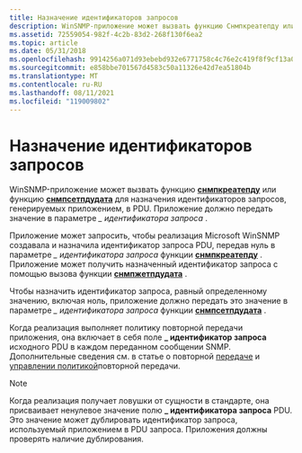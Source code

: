 ```yaml
---
title: Назначение идентификаторов запросов
description: WinSNMP-приложение может вызвать функцию Снмпкреатепду или функцию Снмпсетпдудата для назначения идентификаторов запросов, генерируемых приложением, в PDU. Приложение должно передать значение в \_ параметре идентификатора запроса.
ms.assetid: 72559054-982f-4c2b-83d2-268f130f6ea2
ms.topic: article
ms.date: 05/31/2018
ms.openlocfilehash: 9914256a071d93ebebd932e6771758c4c76e2c419f8f9cf13a0323ca44ea7715
ms.sourcegitcommit: e858bbe701567d4583c50a11326e42d7ea51804b
ms.translationtype: MT
ms.contentlocale: ru-RU
ms.lasthandoff: 08/11/2021
ms.locfileid: "119009802"
---
```

# <a name="assigning-request-identifiers"></a>Назначение идентификаторов запросов

WinSNMP-приложение может вызвать функцию [**снмпкреатепду**](/windows/desktop/api/Winsnmp/nf-winsnmp-snmpcreatepdu) или функцию [**снмпсетпдудата**](/windows/desktop/api/Winsnmp/nf-winsnmp-snmpsetpdudata) для назначения идентификаторов запросов, генерируемых приложением, в PDU. Приложение должно передать значение в параметре *\_ идентификатора запроса* .

Приложение может запросить, чтобы реализация Microsoft WinSNMP создавала и назначила идентификатор запроса PDU, передав нуль в параметре *\_ идентификатора запроса* функции [**снмпкреатепду**](/windows/desktop/api/Winsnmp/nf-winsnmp-snmpcreatepdu) . Приложение может получить назначенный идентификатор запроса с помощью вызова функции [**снмпжетпдудата**](/windows/desktop/api/Winsnmp/nf-winsnmp-snmpgetpdudata) .

Чтобы назначить идентификатор запроса, равный определенному значению, включая ноль, приложение должно передать это значение в параметре *\_ идентификатора запроса* функции [**снмпсетпдудата**](/windows/desktop/api/Winsnmp/nf-winsnmp-snmpsetpdudata) .

Когда реализация выполняет политику повторной передачи приложения, она включает в себя поле **\_ идентификатор запроса** исходного PDU в каждом переданном сообщении SNMP. Дополнительные сведения см. в статье о повторной [передаче](about-retransmission.md) и [управлении политикой](managing-the-retransmission-policy.md)повторной передачи.

> [!Note]  
> Когда реализация получает ловушки от сущности в стандарте, она присваивает ненулевое значение полю **\_ идентификатора запроса** PDU. Это значение может дублировать идентификатор запроса, используемый приложением в PDU запроса. Приложения должны проверять наличие дублирования.

 

 

 




